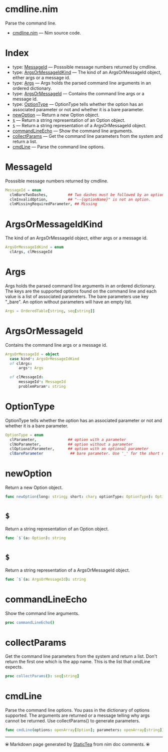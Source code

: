 # cmdline.nim

Parse the command line.

* [cmdline.nim](../src/cmdline.nim) &mdash; Nim source code.
# Index

* type: [MessageId](#messageid) &mdash; Posssible message numbers returned by cmdline.
* type: [ArgsOrMessageIdKind](#argsormessageidkind) &mdash; The kind of an ArgsOrMessageId object, either args or a message id.
* type: [Args](#args) &mdash; Args holds the parsed command line arguments in an ordered dictionary.
* type: [ArgsOrMessageId](#argsormessageid) &mdash; Contains the command line args or a message id.
* type: [OptionType](#optiontype) &mdash; OptionType tells whether the option has an associated parameter or not and whether it is a bare parameter.
* [newOption](#newoption) &mdash; Return a new Option object.
* [`$`](#) &mdash; Return a string representation of an Option object.
* [`$`](#-1) &mdash; Return a string representation of a ArgsOrMessageId object.
* [commandLineEcho](#commandlineecho) &mdash; Show the command line arguments.
* [collectParams](#collectparams) &mdash; Get the command line parameters from the system and return a list.
* [cmdLine](#cmdline) &mdash; Parse the command line options.

# MessageId

Posssible message numbers returned by cmdline.

```nim
MessageId = enum
  clmBareTwoDashes,         ## Two dashes must be followed by an option name.
  clmInvalidOption,         ## "--{optionName}" is not an option.
  clmMissingRequiredParameter, ## Missing
```

# ArgsOrMessageIdKind

The kind of an ArgsOrMessageId object, either args or a message id.

```nim
ArgsOrMessageIdKind = enum
  clArgs, clMessageId
```

# Args

Args holds the parsed command line arguments in an ordered dictionary. The keys are the supported options found on the command line and each value is a list of associated parameters. The bare parameters use key "_bare". An option without parameters will have an empty list.

```nim
Args = OrderedTable[string, seq[string]]
```

# ArgsOrMessageId

Contains the command line args or a message id.

```nim
ArgsOrMessageId = object
  case kind*: ArgsOrMessageIdKind
  of clArgs:
      args*: Args

  of clMessageId:
      messageId*: MessageId
      problemParam*: string


```

# OptionType

OptionType tells whether the option has an associated parameter or not and whether it is a bare parameter.

```nim
OptionType = enum
  clParameter,              ## option with a parameter
  clNoParameter,            ## option without a parameter
  clOptionalParameter,      ## option with an optional parameter
  clBareParameter            ## bare parameter. Use '_' for the short name.
```

# newOption

Return a new Option object.

```nim
func newOption(long: string; short: char; optionType: OptionType): Option
```

# `$`

Return a string representation of an Option object.

```nim
func `$`(a: Option): string
```

# `$`

Return a string representation of a ArgsOrMessageId object.

```nim
func `$`(a: ArgsOrMessageId): string
```

# commandLineEcho

Show the command line arguments.

```nim
proc commandLineEcho()
```

# collectParams

Get the command line parameters from the system and return a list. Don't return the first one which is the app name. This is the list that cmdLine expects.

```nim
proc collectParams(): seq[string]
```

# cmdLine

Parse the command line options.  You pass in the dictionary of options supported. The arguments are returned or a message telling why args cannot be returned. Use collectParams() to generate parameters.

```nim
func cmdLine(options: openArray[Option]; parameters: openArray[string]): ArgsOrMessageId
```


---
⦿ Markdown page generated by [StaticTea](https://github.com/flenniken/statictea/) from nim doc comments. ⦿
